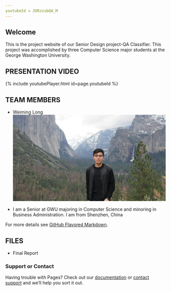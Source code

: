 ```yaml
---
youtubeId = ZORzsubQA_M
---
```

## Welcome

This is the project website of our Senior Design project-QA Classifier. This project was accomplished by three Computer Science major students at the George Washington University.

## PRESENTATION VIDEO
{% include youtubePlayer.html id=page.youtubeId %}

## TEAM MEMBERS
- Weiming Long
![image](images/Weiming.jpg)
* I am a Senior at GWU majoring in Computer Science and minoring in Business Administration. I am from Shenzhen, China

For more details see [GitHub Flavored Markdown](https://guides.github.com/features/mastering-markdown/).

## FILES
- Final Report
### Support or Contact

Having trouble with Pages? Check out our [documentation](https://help.github.com/categories/github-pages-basics/) or [contact support](https://github.com/contact) and we’ll help you sort it out.

